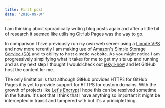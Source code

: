 ```yaml
---
title: First post
date: '2016-09-04'
---
```


I am thinking about sporadically writing blog posts again and after a little bit of research it seemed like utilising GitHub Pages was the way to go.

In comparison I have previously run my own web server using a [Linode VPS](https://www.linode.com/) and now more recently I am making use of [Amazon's Simple Storage Service (S3)](https://aws.amazon.com/s3/) and its ability to host a static website. As you might notice I am progressively simplifying what it takes for me to get my site up and running and as my next step I thought I would check out [jekyll-now](https://github.com/barryclark/jekyll-now) and let GitHub host the content for me.

The only limitation is that although GitHub provides HTTPS for GitHub Pages it is yet to provide support for HTTPS for custom domains. With the growth of projects like [Let's Encrypt](https://letsencrypt.org/) I hope this can be resolved sometime in the future. It's not that I think that I have anything so important it might be intercepted in transit and tampered with but it's a principle thing.
